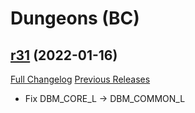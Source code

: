 # <DBM> Dungeons (BC)

## [r31](https://github.com/DeadlyBossMods/DBM-Dungeons/tree/r31) (2022-01-16)
[Full Changelog](https://github.com/DeadlyBossMods/DBM-Dungeons/compare/r30...r31) [Previous Releases](https://github.com/DeadlyBossMods/DBM-Dungeons/releases)

- Fix DBM\_CORE\_L -> DBM\_COMMON\_L  
